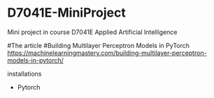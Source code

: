 # D7041E-MiniProject
Mini project in course D7041E Applied Artificial Intelligence


#The article
#Building Multilayer Perceptron Models in PyTorch
https://machinelearningmastery.com/building-multilayer-perceptron-models-in-pytorch/

installations
- Pytorch


